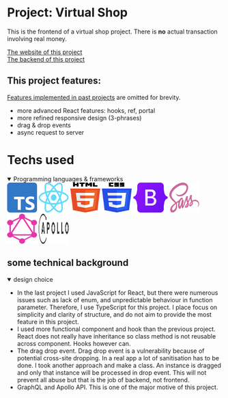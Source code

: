# Project: Virtual Shop
This is the frontend of a virtual shop project. There is <b>no</b> actual transaction involving real money.

[The website of this project]()<br>
[The backend of this project]()

## This project features:
[Features implemented in past projects]() are omitted for brevity.
<ul>
    <li>more advanced React features: hooks, ref, portal</li>
    <li>more refined responsive design (3-phrases)</li>
    <li>drag & drop events</li>
    <li>async request to server</li>
</ul>


# Techs used
<details open>
    <summary>Programming languages & frameworks</summary>

<img src="./public/logos/Typescript_logo.svg" alt="TypeScript" width="70" height="70">
<img src="./public/logos/React_logo.svg" alt="React" width="70" height="70">
<img src="./public/logos/HTML_logo.svg" alt="HTML" width="70" height="70">
<img src="./public/logos/CSS_logo.svg" alt="CSS" width="70" height="70">
<img src="./public/logos/Bootstrap_logo.svg" alt="Bootstrap" width="80" height="70">
<img src="./public/logos/Sass_logo.svg" alt="Sass" width="70" height="70">
<img src="./public/logos/GraphQL_logo.svg" alt="GraphQL" width="70" height="70">
<img src="./public/logos/Apollo_logo.svg" alt="Apollo" width="70" height="70">
</details>

## some technical background
<details open>
<summary>design choice</summary>


<ul>
<li>
    In the last project I used JavaScript for React, but there were numerous issues such as lack of 
    enum, and unpredictable behaviour in function parameter. Therefore, I use TypeScript for this project.
    I place focus on simplicity and clarity of structure, and do not aim to provide the most feature in this project.
</li>
<li>
    I used more functional component and hook than the previous project. React does not really have inheritance so class method
    is not reusable across component. Hooks however can.
</li>
<li>
    The drag drop event. Drag drop event is a vulnerability because of potential cross-site dropping. In a real app a lot of sanitisation has to be done. I took another approach and 
    make a class. An instance is dragged and only that instance will be processed in drop event. This will not prevent all abuse but that is the
    job of backend, not frontend.
</li>
<li>
    GraphQL and Apollo API. This is one of the major motive of this project.
</li>
</ul>
</details>




